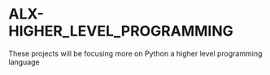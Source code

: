 # ALX-HIGHER_LEVEL_PROGRAMMING
These projects will be focusing more on Python a higher level programming language
